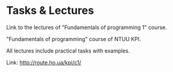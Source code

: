 # Tasks & Lectures
Link to the lectures of "Fundamentals of programming 1" course.

"Fundamentals of programming" course of NTUU KPI.

All lectures include practical tasks with examples.

Link: http://route.ho.ua/kpi/c1/
